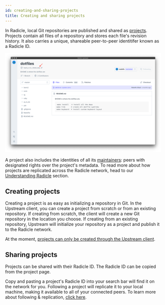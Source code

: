 ```yaml
---
id: creating-and-sharing-projects
title: Creating and sharing projects
---
```


In Radicle, local Git repositories are published and shared as [projects][pr].
Projects contain all files of a repository and stores each file's revision
history. It also carries a unique, shareable peer-to-peer identitifer known as
a Radicle ID. 

![Radicle ID][ri]

A project also includes the identities of all its [maintainers][ma]: peers with
designated rights over the project's metadata. To read more about how projects
are replicated across the Radicle network, head to our [Understanding
Radicle][un] section.

## Creating projects

Creating a project is as easy as initializing a repository in Git. In the
Upstream client, you can create a project from scratch or from an existing
repository. If creating from scratch, the client will create a new Git
repository in the location you choose. If creating from an existing repository,
Upstream will initialize your repository as a project and publish it to the
Radicle network.

At the moment, [projects can only be created through the Upstream client][fa].

## Sharing projects

Projects can be shared with their Radicle ID. The Radicle ID can be copied from
the project page.

Copy and pasting a project's Radicle ID into your search bar will find it on
the network for you. Following a project will replicate it to your local
machine, making it available to all of your connected peers. To learn more
about following & replication, [click here][un].


[fa]: understanding-radicle/faq.md#when-cli
[ma]: understanding-radicle/glossary.md/#maintainer
[pr]: understanding-radicle/glossary.md/#project
[un]: understanding-radicle/how-it-works.md

[ri]: /img/radicle-id.png
